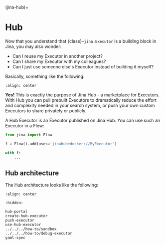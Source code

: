 (jina-hub)=
# Hub

Now that you understand that {class}`~jina.Executor` is a building block in Jina, you may also wonder:

- Can I reuse my Executor in another project?
- Can I share my Executor with my colleagues?
- Can I just use someone else's Executor instead of building it myself?

Basically, something like the following:

```{figure} ../../../../.github/hub-user-journey.svg
:align: center
```

**Yes!** This is exactly the purpose of Jina Hub - a marketplace for Executors. With Hub you can pull prebuilt
Executors to dramatically reduce the effort and complexity needed in your search system, or push your own custom
Executors to share privately or publicly.

A Hub Executor is an Executor published on Jina Hub. You can use such an Executor in a Flow:

```python
from jina import Flow

f = Flow().add(uses='jinahub+docker://MyExecutor')

with f:
    ...
``` 

## Hub architecture

The Hub architecture looks like the following:

```{figure} ../../../../.github/hub-system.svg
:align: center
```

```{toctree}
:hidden:

hub-portal
create-hub-executor
push-executor
use-hub-executor
../../../how-to/sandbox
../../../how-to/debug-executor
yaml-spec
```

